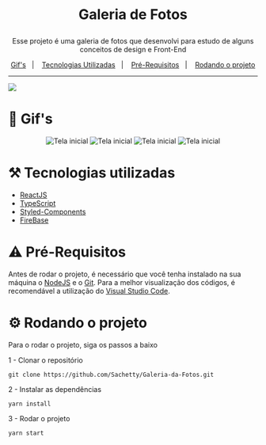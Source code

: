 # <p align="center">Galeria de Fotos</p>
<p align="center"> Esse projeto é uma galeria de fotos que desenvolvi para estudo de alguns conceitos de design e Front-End</p>
<p align="center">
  <a href="#movie_camera-gifs">Gif's</a>&nbsp;&nbsp;&nbsp;|&nbsp;&nbsp;&nbsp;
  <a href="#hammer_and_pick-tecnologias-utilizadas">Tecnologias Utilizadas</a>&nbsp;&nbsp;&nbsp;|&nbsp;&nbsp;&nbsp;
  <a href="#warning-pré-requisitos">Pré-Requisitos</a>&nbsp;&nbsp;&nbsp;|&nbsp;&nbsp;&nbsp;
  <a href="#gear-rodando-o-projeto">Rodando o projeto</a>
</p>

---

<p>
  <img src="https://cdn.discordapp.com/attachments/423654796851937304/898020906121707520/unknown.png" />
</p>

# :movie_camera: Gif's

<p align="center">
  <img src="https://media.giphy.com/media/IiqbYWVeayfjM5aqLl/giphy.gif"  title="Tela inicial">
  <img src="https://media.giphy.com/media/Be8JMbU1RtsuvnBjJe/giphy.gif"  title="Tela inicial">
  <img src="https://media.giphy.com/media/AU0xojL0ueOOJCTpI8/giphy.gif"  title="Tela inicial">
  <img src="https://media.giphy.com/media/3e6UcizbWWKsJpcudg/giphy.gif"  title="Tela inicial">
</p>

# :hammer_and_pick: Tecnologias utilizadas 
- [ReactJS](https://pt-br.reactjs.org/)
- [TypeScript](https://www.typescriptlang.org/)
- [Styled-Components](https://styled-components.com/) 
- [FireBase](https://firebase.google.com/?hl=pt)


# :warning: Pré-Requisitos
Antes de rodar o projeto, é necessário que você tenha instalado na sua máquina o [NodeJS](https://nodejs.org/en/) e o [Git](https://git-scm.com/downloads). Para a melhor visualização dos códigos, é recomendável a utilização do [Visual Studio Code](https://code.visualstudio.com/).

# :gear: Rodando o projeto
Para o rodar o projeto, siga os passos a baixo

1 - Clonar o repositório
```
git clone https://github.com/Sachetty/Galeria-da-Fotos.git
```

2 - Instalar as dependências
```
yarn install
```

3 - Rodar o projeto
```
yarn start
```
